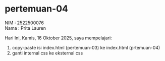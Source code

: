 # pertemuan-04

NIM : 2522500076<br>
Nama : Prita Lauren<br>

Hari Ini, Kamis, 16 Oktober 2025, saya mempelajari:
<ol>
    <li>copy-paste isi index.html (pertemuan-03) ke index.html (prtemuan-04)</li> 
    <li>ganti internal css ke eksternal css</li>
</ol>